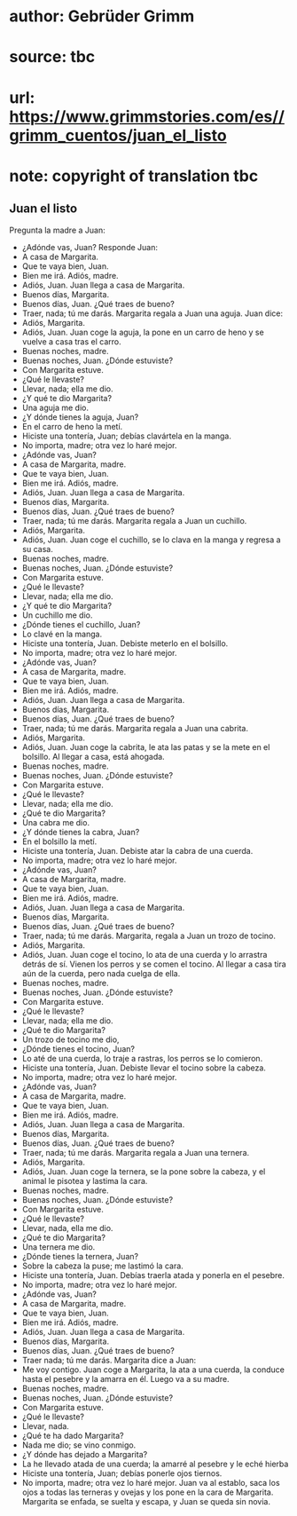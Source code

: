 # author: Gebrüder Grimm
# source: tbc
# url: https://www.grimmstories.com/es//grimm_cuentos/juan_el_listo
# note: copyright of translation tbc

## Juan el listo 

Pregunta la madre a Juan:
- ¿Adónde vas, Juan?
Responde Juan:
- A casa de Margarita.
- Que te vaya bien, Juan.
- Bien me irá. Adiós, madre.
- Adiós, Juan.
Juan llega a casa de Margarita.
- Buenos días, Margarita.
- Buenos días, Juan. ¿Qué traes de bueno?
- Traer, nada; tú me darás.
Margarita regala a Juan una aguja. Juan dice:
- Adiós, Margarita.
- Adiós, Juan.
Juan coge la aguja, la pone en un carro de heno y se vuelve a casa tras
el carro.
- Buenas noches, madre.
- Buenas noches, Juan. ¿Dónde estuviste?
- Con Margarita estuve.
- ¿Qué le llevaste?
- Llevar, nada; ella me dio.
- ¿Y qué te dio Margarita?
- Una aguja me dio.
- ¿Y dónde tienes la aguja, Juan?
- En el carro de heno la metí.
- Hiciste una tontería, Juan; debías clavártela en la manga.
- No importa, madre; otra vez lo haré mejor.
- ¿Adónde vas, Juan?
- A casa de Margarita, madre.
- Que te vaya bien, Juan.
- Bien me irá. Adiós, madre.
- Adiós, Juan.
Juan llega a casa de Margarita.
- Buenos días, Margarita.
- Buenos días, Juan. ¿Qué traes de bueno?
- Traer, nada; tú me darás.
Margarita regala a Juan un cuchillo.
- Adiós, Margarita.
- Adiós, Juan.
Juan coge el cuchillo, se lo clava en la manga y regresa a su casa.
- Buenas noches, madre.
- Buenas noches, Juan. ¿Dónde estuviste?
- Con Margarita estuve.
- ¿Qué le llevaste?
- Llevar, nada; ella me dio.
- ¿Y qué te dio Margarita?
- Un cuchillo me dio.
- ¿Dónde tienes el cuchillo, Juan?
- Lo clavé en la manga.
- Hiciste una tontería, Juan. Debiste meterlo en el bolsillo.
- No importa, madre; otra vez lo haré mejor.
- ¿Adónde vas, Juan?
- A casa de Margarita, madre.
- Que te vaya bien, Juan.
- Bien me irá. Adiós, madre.
- Adiós, Juan.
Juan llega a casa de Margarita.
- Buenos días, Margarita.
- Buenos días, Juan. ¿Qué traes de bueno?
- Traer, nada; tú me darás.
Margarita regala a Juan una cabrita.
- Adiós, Margarita.
- Adiós, Juan.
Juan coge la cabrita, le ata las patas y se la mete en el bolsillo. Al
llegar a casa, está ahogada.
- Buenas noches, madre.
- Buenas noches, Juan. ¿Dónde estuviste?
- Con Margarita estuve.
- ¿Qué le llevaste?
- Llevar, nada; ella me dio.
- ¿Qué te dio Margarita?
- Una cabra me dio.
- ¿Y dónde tienes la cabra, Juan?
- En el bolsillo la metí.
- Hiciste una tontería, Juan. Debiste atar la cabra de una cuerda.
- No importa, madre; otra vez lo haré mejor.
- ¿Adónde vas, Juan?
- A casa de Margarita, madre.
- Que te vaya bien, Juan.
- Bien me irá. Adiós, madre.
- Adiós, Juan.
Juan llega a casa de Margarita.
- Buenos días, Margarita.
- Buenos días, Juan. ¿Qué traes de bueno?
- Traer, nada; tú me darás.
Margarita, regala a Juan un trozo de tocino.
- Adiós, Margarita.
- Adiós, Juan.
Juan coge el tocino, lo ata de una cuerda y lo arrastra detrás de sí.
Vienen los perros y se comen el tocino. Al llegar a casa tira aún de la
cuerda, pero nada cuelga de ella.
- Buenas noches, madre.
- Buenas noches, Juan. ¿Dónde estuviste?
- Con Margarita estuve.
- ¿Qué le llevaste?
- Llevar, nada; ella me dio.
- ¿Qué te dio Margarita?
- Un trozo de tocino me dio,
- ¿Dónde tienes el tocino, Juan?
- Lo até de una cuerda, lo traje a rastras, los perros se lo comieron.
- Hiciste una tontería, Juan. Debiste llevar el tocino sobre la cabeza.
- No importa, madre; otra vez lo haré mejor.
- ¿Adónde vas, Juan?
- A casa de Margarita, madre.
- Que te vaya bien, Juan.
- Bien me irá. Adiós, madre.
- Adiós, Juan.
Juan llega a casa de Margarita.
- Buenos días, Margarita.
- Buenos días, Juan. ¿Qué traes de bueno?
- Traer, nada; tú me darás.
Margarita regala a Juan una ternera.
- Adiós, Margarita.
- Adiós, Juan.
Juan coge la ternera, se la pone sobre la cabeza, y el animal le pisotea
y lastima la cara.
- Buenas noches, madre.
- Buenas noches, Juan. ¿Dónde estuviste?
- Con Margarita estuve.
- ¿Qué le llevaste?
- Llevar, nada, ella me dio.
- ¿Qué te dio Margarita?
- Una ternera me dio.
- ¿Dónde tienes la ternera, Juan?
- Sobre la cabeza la puse; me lastimó la cara.
- Hiciste una tontería, Juan. Debías traerla atada y ponerla en el
pesebre.
- No importa, madre; otra vez lo haré mejor.
- ¿Adónde vas, Juan?
- A casa de Margarita, madre.
- Que te vaya bien, Juan.
- Bien me irá. Adiós, madre.
- Adiós, Juan.
Juan llega a casa de Margarita.
- Buenos días, Margarita.
- Buenos días, Juan. ¿Qué traes de bueno?
- Traer nada; tú me darás.
Margarita dice a Juan:
- Me voy contigo.
Juan coge a Margarita, la ata a una cuerda, la conduce hasta el pesebre
y la amarra en él. Luego va a su madre.
- Buenas noches, madre.
- Buenas noches, Juan. ¿Dónde estuviste?
- Con Margarita estuve.
- ¿Qué le llevaste?
- Llevar, nada.
- ¿Qué te ha dado Margarita?
- Nada me dio; se vino conmigo.
- ¿Y dónde has dejado a Margarita?
- La he llevado atada de una cuerda; la amarré al pesebre y le eché
hierba
- Hiciste una tontería, Juan; debías ponerle ojos tiernos.
- No importa, madre; otra vez lo haré mejor.
Juan va al establo, saca los ojos a todas las terneras y ovejas y los
pone en la cara de Margarita. Margarita se enfada, se suelta y escapa, y
Juan se queda sin novia.
